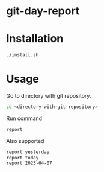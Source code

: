 # git-day-report

# Installation
```bash
./install.sh
```

# Usage
Go to directory with git repository.
```bash
cd <directory-with-git-repository>
```
Run command
```bash
report
```
Also supported
```bash
report yesterday
report today
report 2023-04-07
```
